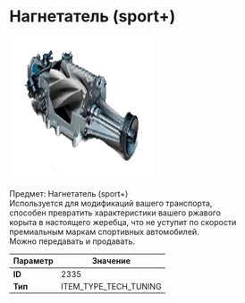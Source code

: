 # Нагнетатель (sport+)

![Item Image](../img/2335.webp?raw=true)

Предмет: Нагнетатель (sport+)<br>Используется для модификаций вашего транспорта, <br>способен превратить характеристики вашего ржавого<br>корыта в настоящего жеребца, что не уступит по скорости<br>премиальным маркам спортивных автомобилей.<br>Можно передавать и продавать.


| Параметр | Значение |
|----------|----------|
| **ID** | 2335 |
| **Тип** | ITEM_TYPE_TECH_TUNING |

